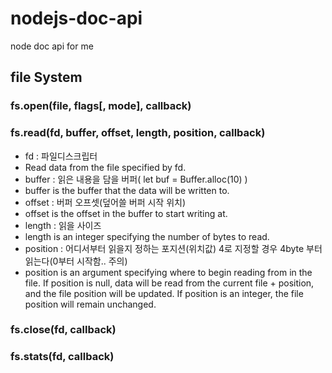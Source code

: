 # nodejs-doc-api

node doc api for me

## file System

### fs.open(file, flags[, mode], callback)

### fs.read(fd, buffer, offset, length, position, callback)
+ fd : 파일디스크립터
+ Read data from the file specified by fd.
+ buffer : 읽은 내용을 담을 버퍼( let buf = Buffer.alloc(10) )
+ buffer is the buffer that the data will be written to.
+ offset : 버퍼 오프셋(덮어쓸 버퍼 시작 위치)
+ offset is the offset in the buffer to start writing at.
+ length : 읽을 사이즈
+ length is an integer specifying the number of bytes to read.
+ position : 어디서부터 읽을지 정하는 포지션(위치값) 4로 지정할 경우 4byte 부터 읽는다(0부터 시작함.. 주의)
+ position is an argument specifying where to begin reading from in the file. If position is null, data will be read from the current file + position, and the file position will be updated. If position is an integer, the file position will remain unchanged.

### fs.close(fd, callback)

### fs.stats(fd, callback)



